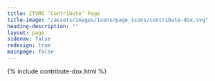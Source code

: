 ```yaml
---
title: ITVMO ‘Contribute’ Page
title-image: "/assets/images/icons/page_icons/contribute-dox.svg"
heading-description: ""
layout: page
sidenav: false
redesign: true
mainpage: false
---
```

{% include contribute-dox.html %}